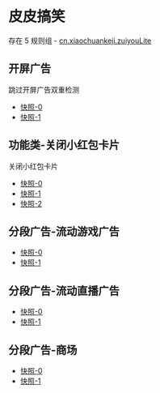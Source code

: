 # 皮皮搞笑

存在 5 规则组 - [cn.xiaochuankeji.zuiyouLite](/src/apps/cn.xiaochuankeji.zuiyouLite.ts)

## 开屏广告

跳过开屏广告双重检测

- [快照-0](https://i.gkd.li/snapshot/1708955039598)
- [快照-1](https://i.gkd.li/snapshot/1708955435902)

## 功能类-关闭小红包卡片

关闭小红包卡片

- [快照-0](https://i.gkd.li/snapshot/1709104656313)
- [快照-1](https://i.gkd.li/snapshot/1709104656313)
- [快照-2](https://i.gkd.li/snapshot/1709104656313)

## 分段广告-流动游戏广告

- [快照-0](https://i.gkd.li/snapshot/1709189540108)
- [快照-1](https://i.gkd.li/snapshot/1709189555602)

## 分段广告-流动直播广告

- [快照-0](https://i.gkd.li/snapshot/1709205181942)
- [快照-1](https://i.gkd.li/snapshot/1709189555602)

## 分段广告-商场

- [快照-0](https://i.gkd.li/snapshot/1709216783100)
- [快照-1](https://i.gkd.li/snapshot/1709216790063)
